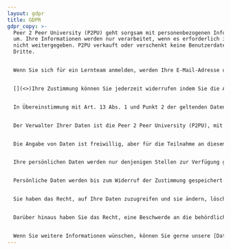 ```yaml
---
layout: gdpr
title: GDPR
gdpr_copy: >-
  Peer 2 Peer University (P2PU) geht sorgsam mit personenbezogenen Informationen
  um. Ihre Informationen werden nur verarbeitet, wenn es erforderlich ist und
  nicht weitergegeben. P2PU verkauft oder verschenkt keine Benutzerdaten an
  Dritte.


  Wenn Sie sich für ein Lernteam anmelden, werden Ihre E-Mail-Adresse und die im Anmeldeformular angegebenen Informationen an die/den Moderator\*in des Lernteams weitergegeben. Sie werden mindestens eine E-Mail erhalten, wenn Sie sich anmelden und eine E-Mail pro Treffen. Von der/dem Moderator\*in erhalten Sie möglicherweise ein oder zwei weitere E-Mails mit zusätzlichen Informationen und/oder der Bitte, Ihr Feedback zum Lernteam zu geben. Wenn Sie sich darüber hinaus dafür entscheiden, über zukünftige Lernangebote von P2PU informiert werden zu wollen, werden Sie nur wenige E-Mails (4 Nachrichten pro Jahr oder weniger) von P2PU erhalten.


  [](<>)Ihre Zustimmung können Sie jederzeit widerrufen indem Sie die Anweisungen befolgen, die in allen von uns versendeten Nachrichten enthalten sind. Alternativ können Sie Ihre Zustimmung auch auf dieser Seite widerrufen.


  In Übereinstimmung mit Art. 13 Abs. 1 und Punkt 2 der geltenden Datenschutz-Grundverordnung (DSGVO) informieren wir Sie wie folgt:


  Der Verwalter Ihrer Daten ist die Peer 2 Peer University (P2PU), mit Sitz in 2973 16th St., Suite 300, San Francisco, CA 94110, USA, unter der Arbeitgeber-Identifikationsnummer 27-5006096.


  Die Angabe von Daten ist freiwillig, aber für die Teilnahme an diesem Programm notwendig.


  Ihre persönlichen Daten werden nur denjenigen Stellen zur Verfügung gestellt, die Zugang zu ihnen haben müssen, um die Qualität des Dienstes zu gewährleisten (P2PU, der/dem Moderator*in und der Organisation, die das Lernteam veranstaltet).


  Persönliche Daten werden bis zum Widerruf der Zustimmung gespeichert.


  Sie haben das Recht, auf Ihre Daten zuzugreifen und sie ändern, löschen oder die Verarbeitung einschränken zu lassen, das Recht, Daten zu übertragen und das Recht, die Einwilligung jederzeit zu widerrufen, ohne die Rechtmäßigkeit der Verarbeitung zu beeinträchtigen, die auf der Grundlage der Einwilligung vor Ihrem Widerruf durchgeführt wurde.


  Darüber hinaus haben Sie das Recht, eine Beschwerde an die behördlichen Datenschutzbeauftragten zu richten, wenn Sie der Meinung sind, dass die Verarbeitung personenbezogener Daten gegen die geltenden Bestimmungen über die Verarbeitung personenbezogener Daten verstößt.


  Wenn Sie weitere Informationen wünschen, können Sie gerne unsere [Datenschutzrichtlinie](https://www.p2pu.org/privacy) oder die [Nutzungsbedingungen](https://www.p2pu.org/terms) einsehen oder uns unter privacy@p2pu.org kontaktieren.
---
```

